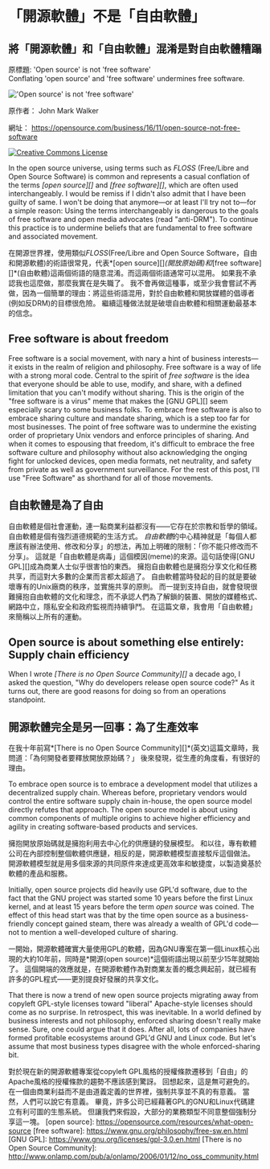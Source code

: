# 「開源軟體」不是「自由軟體」
## 將「開源軟體」和「自由軟體」混淆是對自由軟體糟蹋

原標題: 'Open source' is not 'free software'  
Conflating 'open source' and 'free software' undermines free software. 

!['Open source' is not 'free software'](https://opensource.com/sites/default/files/styles/image-full-size/public/images/business/BUSINESS_opensourceorg.png?itok=CSINUD_V)

原作者： John Mark Walker

網址： <https://opensource.com/business/16/11/open-source-not-free-software>


<a rel="license" href="http://creativecommons.org/licenses/by-sa/4.0/"><img alt="Creative Commons License" style="border-width:0" src="https://i.creativecommons.org/l/by-sa/4.0/88x31.png" /></a>

In the open source universe, using terms such as *FLOSS* (Free/Libre and Open Source Software) is common and represents a casual conflation of the terms *[open source][]* and *[free software][]*, which are often used interchangeably. I would be remiss if I didn't also admit that I have been guilty of same. I won't be doing that anymore—or at least I'll try not to—for a simple reason: Using the terms interchangeably is dangerous to the goals of free software and open media advocates (read "anti-DRM"). To continue this practice is to undermine beliefs that are fundamental to free software and associated movement.

在開源世界裡，使用類似*FLOSS*(Free/Libre and Open Source Software，自由和開源軟體)的術語很常見，代表*[open source][]*(開放原始碼)和*[free software][]*(自由軟體)這兩個術語的隨意混淆。而這兩個術語通常可以混用。
如果我不承認我也這麼做，那麼我實在是失職了。
我不會再做這種事，或至少我會嘗試不再做，因為一個簡單的理由：將這些術語混用，對於自由軟體和開放媒體的倡導者(例如反DRM)的目標很危險。
繼續這種做法就是破壞自由軟體和相關運動最基本的信念。

## Free software is about freedom

Free software is a social movement, with nary a hint of business interests—it exists in the realm of religion and philosophy. Free software is a way of life with a strong moral code. Central to the spirit of *free software* is the idea that everyone should be able to use, modify, and share, with a defined limitation that you can't modify without sharing. This is the origin of the "free software is a virus" meme that makes the [GNU GPL][] seem especially scary to some business folks. To embrace free software is also to embrace sharing culture and mandate sharing, which is a step too far for most businesses. The point of free software was to undermine the existing order of proprietary Unix vendors and enforce principles of sharing. And when it comes to espousing that freedom, it's difficult to embrace the free software culture and philosophy without also acknowledging the onging fight for unlocked devices, open media formats, net neutrality, and safety from private as well as government surveillance. For the rest of this post, I'll use "Free Software" as shorthand for all of those movements.

## 自由軟體是為了自由

自由軟體是個社會運動，連一點商業利益都沒有——它存在於宗教和哲學的領域。
自由軟體是個有強烈道德規範的生活方式。
*自由軟體*的中心精神就是「每個人都應該有辦法使用、修改和分享」的想法，再加上明確的限制：「你不能只修改而不分享」。
這就是「自由軟體是病毒」這個模因(meme)的來源。這句話使得[GNU GPL][]成為商業人士似乎很害怕的東西。
擁抱自由軟體也是擁抱分享文化和任務共享，而這對大多數的企業而言都太超過了。
自由軟體當時發起的目的就是要破壞專有的Unix廠商的秩序，並實施共享的原則。
而一提到支持自由，就會發現很難擁抱自由軟體的文化和理念，而不承認人們為了解鎖的裝置、開放的媒體格式、網路中立，隱私安全和政府監視而持續爭鬥。
在這篇文章，我會用「自由軟體」來簡稱以上所有的運動。

## Open source is about something else entirely: Supply chain efficiency

When I wrote *[There is no Open Source Community][]* a decade ago, I asked the question, "Why do developers release open source code?" As it turns out, there are good reasons for doing so from an operations standpoint.

## 開源軟體完全是另一回事：為了生產效率

在我十年前寫*[There is no Open Source Community][]*(英文)這篇文章時，我問道：「為何開發者要釋放開放原始碼？」
後來發現，從生產的角度看，有很好的理由。

To embrace open source is to embrace a development model that utilizes a decentralized supply chain. Whereas before, proprietary vendors would control the entire software supply chain in-house, the open source model directly refutes that approach. The open source model is about using common components of multiple origins to achieve higher efficiency and agility in creating software-based products and services.

擁抱開放原始碼就是擁抱利用去中心化的供應鏈的發展模型。
和以往，專有軟體公司在內部控制整個軟體供應鏈，相反的是，開源軟體模型直接駁斥這個做法。
開源軟體模型就是用多個來源的共同原件來達成更高效率和敏捷度，以製造奠基於軟體的產品和服務。

Initially, open source projects did heavily use GPL'd software, due to the fact that the GNU project was started some 10 years before the first Linux kernel, and at least 15 years before the term *open source* was coined. The effect of this head start was that by the time open source as a business-friendly concept gained steam, there was already a wealth of GPL'd code—not to mention a well-developed culture of sharing.

一開始，開源軟體確實大量使用GPL的軟體，因為GNU專案在第一個Linux核心出現的大約10年前，同時是*開源(open source)*這個術語出現以前至少15年就開始了。
這個開端的效應就是，在開源軟體作為對商業友善的概念興起前，就已經有許多的GPL程式——更別提良好發展的共享文化。

That there is now a trend of new open source projects migrating away from copyleft GPL-style licenses toward "liberal" Apache-style licenses should come as no surprise. In retrospect, this was inevitable. In a world defined by business interests and not philosophy, enforced sharing doesn't really make sense. Sure, one could argue that it does. After all, lots of companies have formed profitable ecosystems around GPL'd GNU and Linux code. But let's assume that most business types disagree with the whole enforced-sharing bit.

對於現在新的開源軟體專案從copyleft GPL風格的授權條款遷移到「自由」的Apache風格的授權條款的趨勢不應該感到驚訝。
回想起來，這是無可避免的。
在一個由商業利益而不是由道義定義的世界裡，強制共享並不真的有意義。
當然，人們可以說它有意義。
畢竟，許多公司已經藉著GPL的GNU和Linux代碼建立有利可圖的生態系統。
但讓我們來假設，大部分的業務類型不同意整個強制分享這一塊。
[open source]: https://opensource.com/resources/what-open-source
[free software]: https://www.gnu.org/philosophy/free-sw.en.html
[GNU GPL]: https://www.gnu.org/licenses/gpl-3.0.en.html
[There is no Open Source Community]: http://www.onlamp.com/pub/a/onlamp/2006/01/12/no_oss_community.html
